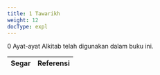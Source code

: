 ```yaml
---
title: 1 Tawarikh
weight: 12
docType: expl
---
```


0 Ayat-ayat Alkitab telah digunakan dalam buku ini.

| Segar | Referensi |
|-------|-----------|
